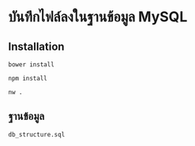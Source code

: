 # บันทึกไฟล์ลงในฐานข้อมูล MySQL

## Installation

`bower install`

`npm install`

`nw .`

## ฐานข้อมูล

`db_structure.sql`